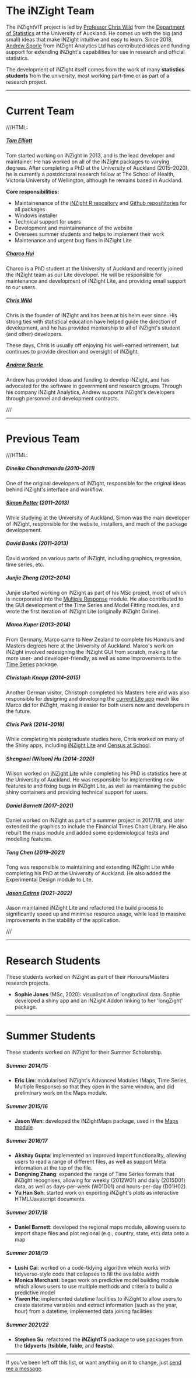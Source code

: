 # The iNZight Team

The iNZightVIT project is led by [Professor Chris Wild](https://www.stat.auckland.ac.nz/~wild/)
from the [Department of Statistics](https://www.stat.auckland.ac.nz) at the University of Auckland. He comes up with the big (and small) ideas that make iNZight intuitive and easy to learn. Since 2018, [Andrew Sporle](https://unidirectory.auckland.ac.nz/profile/a-sporle) from iNZight Analytics Ltd has contributed ideas and funding support for extending iNZight's capabilities for use in research and official statistics.

The development of iNZight itself comes from the work of many **statistics students** from the university, most working part-time or as part of a research project.

---

# Current Team

///HTML:

<div class="row">
  <div class="col-md-6">
    <h5><a href="https://tomelliott.co.nz">Tom Elliott</a></h5>
    <p>
      Tom started working on iNZight in 2013, and is the lead developer and maintainer.
      He has worked on all of the iNZight packages to varying degrees.
      After completing a PhD at the University of Auckland (2015&ndash;2020), he is currently a postdoctoral research fellow at The School of Health, Victoria University of Wellington, although he remains based in Auckland.
    </p>
    <p><strong>Core responsibilities:</strong></p>
    <ul>
      <li>Maintainenance of the <a href="http://r.docker.stat.auckland.ac.nz/R">iNZight R repository</a>
        and <a href="https://github.com/iNZightVIT">Github reposititories</a> for all packages</li>
      <li>Windows installer</li>
      <li>Technical support for users</li>
      <li>Development and maintainenance of the website</li>
      <li>Oversees summer students and helps to implement their work</li>
      <li>Maintenance and urgent bug fixes in iNZight Lite</li>
    </ul>
    <h5><a href="https://charcohui.com">Charco Hui</a></h5>
    <p>
      Charco is a PhD student at the University of Auckland and recently joined the iNZight team as our Lite developer.
      He will be responsible for maintenance and development of iNZight Lite, and providing email support to our users.
    </p>
  </div>
  <div class="col-md-6">
    <h5><a href="https://www.stat.auckland.ac.nz/~wild/">Chris Wild</a></h5>
    <p>
      Chris is the founder of iNZight and has been at his helm ever since. His strong ties with statistical education have helped
      guide the direction of development, and he has provided mentorship to all of iNZight's student (and other) developers.
    </p>
    <p>
      These days, Chris is usually off enjoying his well-earned retirement, but continues to provide direction and oversight of iNZight.
    </p>
    <h5><a href="https://inzight.co.nz/">Andrew Sporle</a></h5>
    <p>
      Andrew has provided ideas and funding to develop iNZight, and has advocated for the software in government and research groups.
      Through his company iNZight Analytics, Andrew supports iNZight's developers through personnel and development contracts.
    </p>
  </div>
</div>

///

---

# Previous Team

///HTML:

<div class="row">
  <div class="col-md-4">
    <h5><strong>Dineika Chandrananda</strong> (2010&ndash;2011)</h5>
    <p>
      One of the original developers of iNZight, responsible for the original ideas behind iNZight's interface and workflow.
    </p>
  </div>
  <div class="col-md-4">
    <h5><strong><a href="http://sjp.co.nz">Simon Potter</a></strong> (2011&ndash;2013)</h5>
    <p>
      While studying at the University of Auckland, Simon was the main developer of iNZight,
      responsible for the website, installers, and much of the package developement.
    </p>
  </div>
  <div class="col-md-4">
    <h5><strong>David Banks</strong> (2011&ndash;2013)</h5>
    <p>
      David worked on various parts of iNZight, including graphics, regression, time series, etc.
    </p>
  </div>
</div>
<div class="row">
  <div class="col-md-5 col-md-push-1">
    <h5><strong>Junjie Zheng</strong> (2012&ndash;2014)</h5>
    <p>
      Junjie started working on iNZight as part of his MSc project,
      most of which is incorporated into the
      <a href="https://github.com/iNZightVIT/iNZightMR">Multiple Response</a> module.
      He also contributed to the GUI development of the Time Series and Model Fitting modules,
      and wrote the first iteration of iNZight Lite (originally iNZight Online).
    </p>
  </div>
  <div class="col-md-5 col-md-push-1">
    <h5><strong>Marco Kuper</strong> (2013&ndash;2014)</h5>
    <p>
      From Germany, Marco came to New Zealand to complete his Honours and Masters degrees here at the University of Auckland. Marco's work on iNZight involved redesigning the iNZight GUI from scratch, making it far more user- and developer-friendly, as well as some improvements to the
      <a href="https://github.com/iNZightVIT/iNZightTS">Time Series</a> package.
    </p>
  </div>
</div>
<div class="row">
  <div class="col-md-4">
    <h5><strong>Christoph Knapp</strong> (2014&ndash;2015)</h5>
    <p>
      Another German visitor, Christoph completed his Masters here and was also responsible for designing and
      developing the <a href="http://lite.docker.stat.auckland.ac.nz">current Lite app</a> much like Marco did for iNZight, making it easier for both users now and developers in the future.
    </p>
  </div>
  <div class="col-md-4">
    <h5><strong>Chris Park</strong> (2014&ndash;2016)</h5>
    <p>
      While completing his postgraduate studies here, Chris worked on many of the Shiny apps,
      including <a href="http://lite.docker.stat.auckland.ac.nz">iNZight Lite</a> and
      <a href="http://cas.docker.stat.auckland.ac.nz">Census at School</a>.
    </p>
  </div>

  <div class="col-md-4">
    <h5><strong>Shengwei (Wilson) Hu</strong> (2014&ndash;2020)</h5>
    <p>
      Wilson worked on <a href="http://lite.docker.stat.auckland.ac.nz">iNZight Lite</a> while completing his PhD is statistics here at the University of Auckland. He was responsible for implementing new features to and fixing bugs in iNZight Lite, as well as maintaining the public shiny containers and providing technical support for users.
    </p>
  </div>
</div>
<div class="row">
  <div class="col-md-4">
    <h5><strong>Daniel Barnett</strong> (2017&ndash;2021)</h5>
    <p>
      Daniel worked on iNZight as part of a summer project in 2017/18,
      and later extended the graphics to include the Financial Times Chart Library.
      He also rebuilt the maps module and added some epidemiological tests and modelling features.
    </p>
  </div>
  <div class="col-md-4">
    <h5><strong>Tong Chen</strong> (2019&ndash;2021)</h5>
    <p>
      Tong was responsible to maintaining and extending iNZigiht Lite while completing his PhD at the University of Auckland.
      He also added the Experimental Design module to Lite.
    </p>
  </div>

  <div class="col-md-4">
    <h5><strong><a href="https://jason.cair.nz/">Jason Cairns</a></strong> (2021&ndash;2022)</h5>
    <p>
      Jason maintained iNZight Lite and refactored the build process to significantly speed up and minimise resource usage,
      while lead to massive improvements in the stability of the application.
    </p>
  </div>
</div>
///

---

# Research Students

These students worked on iNZight as part of their Honours/Masters research projects.

- **Sophie Jones** (MSc, 2020): visualisation of longitudinal data. Sophie developed a shiny app and an iNZight Addon linking to her 'longZight' package.

---

# Summer Students

These students worked on iNZight for their Summer Scholarship.

##### Summer 2014/15

- **Eric Lim**: modularised iNZight's Advanced Modules (Maps, Time Series, Multiple Response)
  so that they open in the same window, and did preliminary work on the Maps module.

##### Summer 2015/16

- **Jason Wen**: developed the iNZightMaps package, used in the [Maps module](../../user_guides/add_ons/?topic=maps).

##### Summer 2016/17

- **Akshay Gupta**: implemented an improved Import functionality, allowing users to read a range of different files, as well as support Meta information at the top of the file.
- **Dongning Zhang**: expanded the range of Time Series formats that iNZight recognises, allowing for weekly (2012W01) and daily (2015D01) data, as well as days-per-week (W01D01) and hours-per-day (D01H02).
- **Yu Han Soh**: started work on exporting iNZight's plots as interactive HTML/Javascript documents.

##### Summer 2017/18

- **Daniel Barnett**: developed the regional maps module, allowing users to import shape files and plot regional (e.g., country, state, etc) data onto a map

##### Summer 2018/19

- **Lushi Cai**: worked on a code-tidying algorithm which works with tidyverse-style code that collapses to fill the available width
- **Monica Merchant**: began work on predictive model building module which allows users to use multiple methods and criteria to build a predictive model
- **Yiwen He**: implemented datetime facilities to iNZight to allow users to create datetime variables and extract information (such as the year, hour) from a datetime; implemented data joining facilities

##### Summer 2021/22

- **Stephen Su**: refactored the **iNZightTS** package to use packages from the **tidyverts** (**tsibble**, **fable**, and **feasts**).

---

If you've been left off this list, or want anything on it to change, just <a href="mailto:inzight_support@stat.auckland.ac.nz?subject=Change my iNZight Team information">send me a message</a>.

